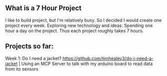## What is a 7 Hour Project
I like to build project, but I'm relatively busy. So I decided I would create one project every week. Exploring new technology and ideas. Spending one hour a day on the project. Thus each project roughly takes 7 hours.

## Projects so far:
Week 1: Do I need a jacket? https://github.com/timhealey3/do-i-need-a-jacket | Using an MCP Server to talk with my arduino board to read data from its sensors
